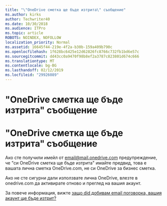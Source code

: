 ```yaml
---
title: "\"OneDrive сметка ще бъде изтрита\" съобщение"
ms.author: kirks
author: Techwriter40
ms.date: 10/30/2018
ms.audience: ITPro
ms.topic: article
ROBOTS: NOINDEX, NOFOLLOW
localization_priority: Normal
ms.assetid: 16645f44-219e-4f2a-b30b-159a409b790c
ms.openlocfilehash: 1f628bc6425e12d62826fc8766c732fb1bd6e57c
ms.sourcegitcommit: dd43cc0a9470f98b8ef2a3787c823801d674c666
ms.translationtype: MT
ms.contentlocale: bg-BG
ms.lasthandoff: 02/12/2019
ms.locfileid: "29926089"
---
```

# <a name="onedrive-account-will-be-deleted-message"></a>"OneDrive сметка ще бъде изтрита" съобщение

# <a name="onedrive-account-will-be-deleted-message"></a>"OneDrive сметка ще бъде изтрита" съобщение

Ако сте получили имейл от email@mail.onedrive.com предупреждение, че "си OneDrive сметка ще бъде изтрита" имайте предвид, това е вашата лична сметка OneDrive.com, не си OneDrive за бизнес сметка. 
  
Ако не сте сигурни дали използвате лична OneDrive, влезте в onedrive.com да активирате отново и преглед на вашия акаунт.
  
За повече информация, вижте [защо did добивам email поговорка, вашия акаунт ще бъде изтрит?](https://go.microsoft.com/fwlink/?linkid=2036151&amp;clcid=0x409)
  

